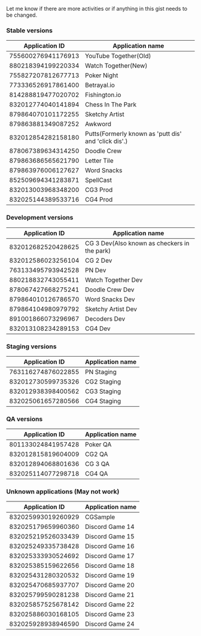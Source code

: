 Let me know if there are more activities or if anything in this gist needs to be changed.

### Stable versions
| Application ID | Application name |
| --- | --- |
| 755600276941176913 | YouTube Together(Old) |
| 880218394199220334 | Watch Together(New) |
| 755827207812677713 | Poker Night |
| 773336526917861400 | Betrayal.io |
| 814288819477020702 | Fishington.io |
| 832012774040141894 | Chess In The Park |
| 879864070101172255 | Sketchy Artist |
| 879863881349087252 | Awkword |
| 832012854282158180 | Putts(Formerly known as 'putt dis' and 'click dis'.) |
| 878067389634314250 | Doodle Crew |
| 879863686565621790 | Letter Tile |
| 879863976006127627 | Word Snacks |
| 852509694341283871 | SpellCast |
| 832013003968348200 | CG3 Prod |
| 832025144389533716 | CG4 Prod |

### Development versions
| Application ID | Application name |
| --- | --- |
| 832012682520428625 | CG 3 Dev(Also known as checkers in the park) |
| 832012586023256104 | CG 2 Dev |
| 763133495793942528 | PN Dev |
| 880218832743055411 | Watch Together Dev |
| 878067427668275241 | Doodle Crew Dev |
| 879864010126786570 | Word Snacks Dev |
| 879864104980979792 | Sketchy Artist Dev |
| 891001866073296967 | Decoders Dev |
| 832013108234289153 | CG4 Dev |
### Staging versions
| Application ID | Application name |
| --- | --- |
| 763116274876022855 | PN Staging |
| 832012730599735326 | CG2 Staging |
| 832012938398400562 | CG3 Staging |
| 832025061657280566 | CG4 Staging |

### QA versions
| Application ID | Application name |
| --- | --- |
| 801133024841957428 | Poker QA |
| 832012815819604009 | CG2 QA |
| 832012894068801636 | CG 3 QA |
| 832025114077298718 | CG4 QA |

### Unknown applications (May not work)
| Application ID | Application name |
| --- | --- |
| 832025993019260929 | CGSample |
| 832025179659960360 | Discord Game 14 |
| 832025219526033439 | Discord Game 15 |
| 832025249335738428 | Discord Game 16 |
| 832025333930524692 | Discord Game 17 |
| 832025385159622656 | Discord Game 18 |
| 832025431280320532 | Discord Game 19 |
| 832025470685937707 | Discord Game 20 |
| 832025799590281238 | Discord Game 21 |
| 832025857525678142 | Discord Game 22 |
| 832025886030168105 | Discord Game 23 |
| 832025928938946590 | Discord Game 24 |